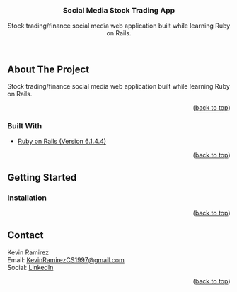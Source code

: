 <div id="top"></div>


<!-- PROJECT LOGO -->
<br />
<div align="center">

<h3 align="center">Social Media Stock Trading App</h3>

  <p align="center">
    Stock trading/finance social media web application built while learning Ruby on Rails.
    <br />
    <!-- <a href="https://github.com/github_username/repo_name">View Demo</a>
    ·
    <a href="https://github.com/github_username/repo_name/issues">Report Bug</a>
    ·
    <a href="https://github.com/github_username/repo_name/issues">Request Feature</a> -->
  </p>
</div>





<br />

<!-- ABOUT THE PROJECT -->
## About The Project

Stock trading/finance social media web application built while learning Ruby on Rails.

<p align="right">(<a href="#top">back to top</a>)</p>



### Built With

* [Ruby on Rails (Version 6.1.4.4)](https://rubyonrails.org/)

<p align="right">(<a href="#top">back to top</a>)</p>



<!-- GETTING STARTED -->
## Getting Started




### Installation



<p align="right">(<a href="#top">back to top</a>)</p>

<!-- CONTACT -->
## Contact

Kevin Ramirez <br/>
Email: KevinRamirezCS1997@gmail.com <br/>
Social: [LinkedIn](https://www.linkedin.com/in/kevin-ramirez-b37326183/)

<p align="right">(<a href="#top">back to top</a>)</p>

